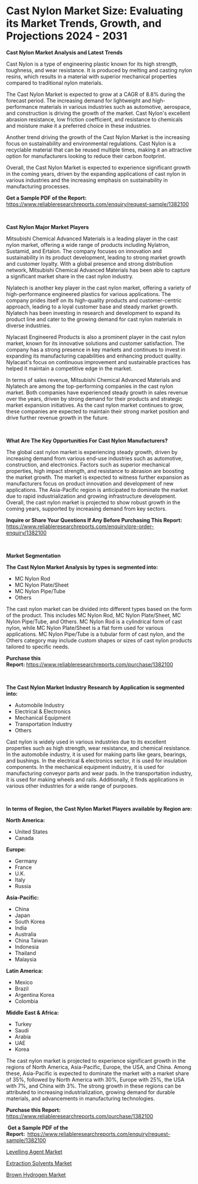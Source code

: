 <p><h1>Cast Nylon Market Size: Evaluating its Market Trends, Growth, and Projections 2024 - 2031</h1></p><p><strong>Cast Nylon Market Analysis and Latest Trends</strong></p>
<p><p>Cast Nylon is a type of engineering plastic known for its high strength, toughness, and wear resistance. It is produced by melting and casting nylon resins, which results in a material with superior mechanical properties compared to traditional nylon materials.</p><p>The Cast Nylon Market is expected to grow at a CAGR of 8.8% during the forecast period. The increasing demand for lightweight and high-performance materials in various industries such as automotive, aerospace, and construction is driving the growth of the market. Cast Nylon's excellent abrasion resistance, low friction coefficient, and resistance to chemicals and moisture make it a preferred choice in these industries.</p><p>Another trend driving the growth of the Cast Nylon Market is the increasing focus on sustainability and environmental regulations. Cast Nylon is a recyclable material that can be reused multiple times, making it an attractive option for manufacturers looking to reduce their carbon footprint.</p><p>Overall, the Cast Nylon Market is expected to experience significant growth in the coming years, driven by the expanding applications of cast nylon in various industries and the increasing emphasis on sustainability in manufacturing processes.</p></p>
<p><strong>Get a Sample PDF of the Report:&nbsp;</strong> <a href="https://www.reliableresearchreports.com/enquiry/request-sample/1382100">https://www.reliableresearchreports.com/enquiry/request-sample/1382100</a></p>
<p>&nbsp;</p>
<p><strong>Cast Nylon Major Market Players</strong></p>
<p><p>Mitsubishi Chemical Advanced Materials is a leading player in the cast nylon market, offering a wide range of products including Nylatron, Sustamid, and Ertalon. The company focuses on innovation and sustainability in its product development, leading to strong market growth and customer loyalty. With a global presence and strong distribution network, Mitsubishi Chemical Advanced Materials has been able to capture a significant market share in the cast nylon industry.</p><p>Nylatech is another key player in the cast nylon market, offering a variety of high-performance engineered plastics for various applications. The company prides itself on its high-quality products and customer-centric approach, leading to a loyal customer base and steady market growth. Nylatech has been investing in research and development to expand its product line and cater to the growing demand for cast nylon materials in diverse industries.</p><p>Nylacast Engineered Products is also a prominent player in the cast nylon market, known for its innovative solutions and customer satisfaction. The company has a strong presence in key markets and continues to invest in expanding its manufacturing capabilities and enhancing product quality. Nylacast's focus on continuous improvement and sustainable practices has helped it maintain a competitive edge in the market.</p><p>In terms of sales revenue, Mitsubishi Chemical Advanced Materials and Nylatech are among the top-performing companies in the cast nylon market. Both companies have experienced steady growth in sales revenue over the years, driven by strong demand for their products and strategic market expansion initiatives. As the cast nylon market continues to grow, these companies are expected to maintain their strong market position and drive further revenue growth in the future.</p></p>
<p>&nbsp;</p>
<p><strong>What Are The Key Opportunities For Cast Nylon Manufacturers?</strong></p>
<p><p>The global cast nylon market is experiencing steady growth, driven by increasing demand from various end-use industries such as automotive, construction, and electronics. Factors such as superior mechanical properties, high impact strength, and resistance to abrasion are boosting the market growth. The market is expected to witness further expansion as manufacturers focus on product innovation and development of new applications. The Asia-Pacific region is anticipated to dominate the market due to rapid industrialization and growing infrastructure development. Overall, the cast nylon market is projected to show robust growth in the coming years, supported by increasing demand from key sectors.</p></p>
<p><strong>Inquire or Share Your Questions If Any Before Purchasing This Report:</strong> <a href="https://www.reliableresearchreports.com/enquiry/pre-order-enquiry/1382100">https://www.reliableresearchreports.com/enquiry/pre-order-enquiry/1382100</a></p>
<p>&nbsp;</p>
<p><strong>Market Segmentation</strong></p>
<p><strong>The Cast Nylon Market Analysis by types is segmented into:</strong></p>
<p><ul><li>MC Nylon Rod</li><li>MC Nylon Plate/Sheet</li><li>MC Nylon Pipe/Tube</li><li>Others</li></ul></p>
<p><p>The cast nylon market can be divided into different types based on the form of the product. This includes MC Nylon Rod, MC Nylon Plate/Sheet, MC Nylon Pipe/Tube, and Others. MC Nylon Rod is a cylindrical form of cast nylon, while MC Nylon Plate/Sheet is a flat form used for various applications. MC Nylon Pipe/Tube is a tubular form of cast nylon, and the Others category may include custom shapes or sizes of cast nylon products tailored to specific needs.</p></p>
<p><strong>Purchase this Report:&nbsp;</strong><a href="https://www.reliableresearchreports.com/purchase/1382100">https://www.reliableresearchreports.com/purchase/1382100</a></p>
<p>&nbsp;</p>
<p><strong>The Cast Nylon Market Industry Research by Application is segmented into:</strong></p>
<p><ul><li>Automobile Industry</li><li>Electrical & Electronics</li><li>Mechanical Equipment</li><li>Transportation Industry</li><li>Others</li></ul></p>
<p><p>Cast nylon is widely used in various industries due to its excellent properties such as high strength, wear resistance, and chemical resistance. In the automobile industry, it is used for making parts like gears, bearings, and bushings. In the electrical & electronics sector, it is used for insulation components. In the mechanical equipment industry, it is used for manufacturing conveyor parts and wear pads. In the transportation industry, it is used for making wheels and rails. Additionally, it finds applications in various other industries for a wide range of purposes.</p></p>
<p>&nbsp;</p>
<p><strong>In terms of Region, the Cast Nylon Market Players available by Region are:</strong></p>
<p>
    <p> <strong> North America: </strong>
        <ul>
            <li>United States</li>
            <li>Canada</li>
        </ul>
        </p> 
    <p> <strong> Europe: </strong>
        <ul>
            <li>Germany</li>
            <li>France</li>
            <li>U.K.</li>
            <li>Italy</li>
            <li>Russia</li>
        </ul>
        </p> 
    <p> <strong> Asia-Pacific: </strong>
        <ul>
            <li>China</li>
            <li>Japan</li>
            <li>South Korea</li>
            <li>India</li>
            <li>Australia</li>
            <li>China Taiwan</li>
            <li>Indonesia</li>
            <li>Thailand</li>
            <li>Malaysia</li>
        </ul>
        </p> 
    <p> <strong> Latin America: </strong>
        <ul>
            <li>Mexico</li>
            <li>Brazil</li>
            <li>Argentina Korea</li>
            <li>Colombia</li>
        </ul>
        </p> 
    <p> <strong> Middle East & Africa: </strong>
        <ul>
            <li>Turkey</li>
            <li>Saudi</li>
            <li>Arabia</li>
            <li>UAE</li>
            <li>Korea</li>
        </ul>
    </p>
    </p>
<p><p>The cast nylon market is projected to experience significant growth in the regions of North America, Asia-Pacific, Europe, the USA, and China. Among these, Asia-Pacific is expected to dominate the market with a market share of 35%, followed by North America with 30%, Europe with 25%, the USA with 7%, and China with 3%. The strong growth in these regions can be attributed to increasing industrialization, growing demand for durable materials, and advancements in manufacturing technologies.</p></p>
<p><strong>Purchase this Report: </strong><a href="https://www.reliableresearchreports.com/purchase/1382100">https://www.reliableresearchreports.com/purchase/1382100</a></p>
<p>&nbsp;<strong>Get a Sample PDF of the Report:&nbsp;&nbsp;</strong><a href="https://www.reliableresearchreports.com/enquiry/request-sample/1382100">https://www.reliableresearchreports.com/enquiry/request-sample/1382100</a></p>
<p><strong></strong></p>
<p><p><a href="https://github.com/changoleonlaverguenzanoexiste/Market-Research-Report-List-2/blob/main/levelling-agent-market.md">Levelling Agent Market</a></p><p><a href="https://github.com/dimitrishawkinswaynenp91rgz/Market-Research-Report-List-1/blob/main/extraction-solvents-market.md">Extraction Solvents Market</a></p><p><a href="https://github.com/danielneavesallisons03mba/Market-Research-Report-List-1/blob/main/brown-hydrogen-market.md">Brown Hydrogen Market</a></p></p>